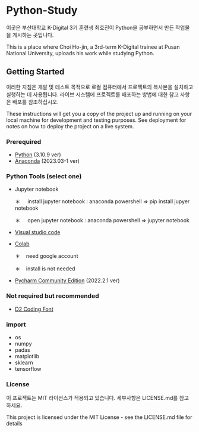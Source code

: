 # Python-Study
이곳은 부산대학교 K-Digital 3기 훈련생 최호진이 Python을 공부하면서 만든 작업물을 게시하는 곳입니다.

This is a place where Choi Ho-jin, a 3rd-term K-Digital trainee at Pusan National University, uploads his work while studying Python.

## Getting Started
이러한 지침은 개발 및 테스트 목적으로 로컬 컴퓨터에서 프로젝트의 복사본을 설치하고 실행하는 데 사용됩니다. 라이브 시스템에 프로젝트를 배포하는 방법에 대한 참고 사항은 배포를 참조하십시오.

These instructions will get you a copy of the project up and running on your local machine for development and testing purposes. See deployment for notes on how to deploy the project on a live system.

### Prerequired
+ [Python](https://www.python.org/downloads/release/python-3109/) (3.10.9 ver)
+ [Anaconda](https://www.anaconda.com/download) (2023.03-1 ver)

### Python Tools (select one)
+ Jupyter notebook
  
    ＊  &nbsp;  &nbsp;  install jupyter notebook : anaconda powershell => pip install jupyer notebook

    ＊  &nbsp;  &nbsp;  open jupyter notebook : anaconda powershell => jupyter notebook
       
+ [Visual studio code](https://code.visualstudio.com/download)
+ [Colab](https://colab.research.google.com/?utm_source=scs-index)

    ＊ &nbsp;&nbsp; need google account
  
    ＊ &nbsp;&nbsp; install is not needed

+ [Pycharm Community Edition](https://www.jetbrains.com/pycharm/download/?section=windows) (2022.2.1 ver)


### Not required but recommended
+ [D2 Coding Font](https://github.com/naver/d2codingfont)

### import
+ os
+ numpy
+ padas
+ matplotlib
+ sklearn
+ tensorflow

### License
이 프로젝트는 MIT 라이선스가 적용되고 있습니다. 세부사항은 LICENSE.md를 참고하세요.

This project is licensed under the MIT License - see the LICENSE.md file for details
